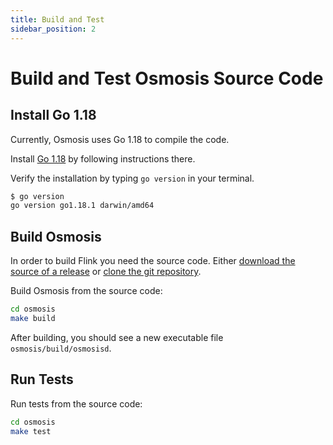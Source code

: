 ```yaml
---
title: Build and Test
sidebar_position: 2
---
```


# Build and Test Osmosis Source Code


## Install Go 1.18

Currently, Osmosis uses Go 1.18 to compile the code.

Install [Go 1.18](https://go.dev/doc/install) by following instructions there.

Verify the installation by typing `go version` in your terminal.

```sh
$ go version
go version go1.18.1 darwin/amd64
```

## Build Osmosis

In order to build Flink you need the source code. Either [download the source of a release](https://github.com/osmosis-labs/osmosis/releases) or [clone the git repository](https://github.com/osmosis-labs/osmosis).

Build Osmosis from the source code:

```sh
cd osmosis
make build
```

After building, you should see a new executable file `osmosis/build/osmosisd`.

## Run Tests

Run tests from the source code:

```sh
cd osmosis
make test
```

